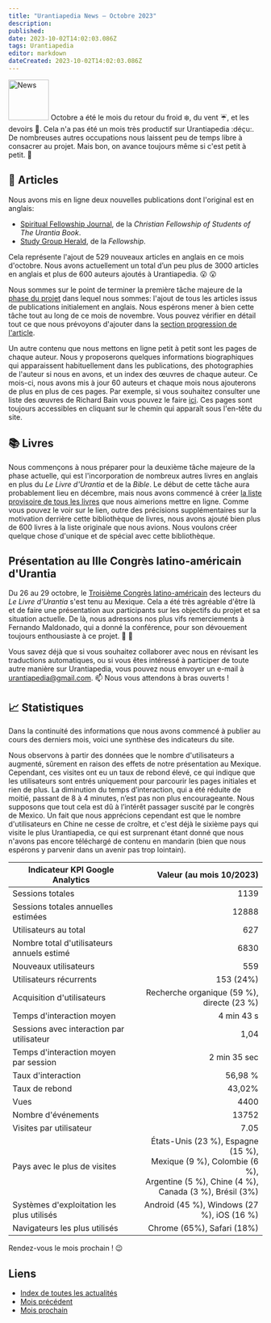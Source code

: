 ```yaml
--- 
title: "Urantiapedia News — Octobre 2023"
description: 
published: 
date: 2023-10-02T14:02:03.086Z 
tags: Urantiapedia
editor: markdown
dateCreated: 2023-10-02T14:02:03.086Z
---
```


<img src="/_assets/svg/icon-news.svg" alt="News" style="width: 80px;"> Octobre a été le mois du retour du froid :snowflake:, du vent :umbrella:, et les devoirs :school_satchel:. Cela n'a pas été un mois très productif sur Urantiapedia :déçu:. De nombreuses autres occupations nous laissent peu de temps libre à consacrer au projet. Mais bon, on avance toujours même si c'est petit à petit. :walking:

## :page_with_curl: Articles

Nous avons mis en ligne deux nouvelles publications dont l'original est en anglais:
- [Spiritual Fellowship Journal](/en/index/articles_spiritual_fellowship_journal), de la _Christian Fellowship of Students of The Urantia Book_. 
- [Study Group Herald](/en/index/articles_study_group_herald), de la _Fellowship_.

Cela représente l'ajout de 529 nouveaux articles en anglais en ce mois d'octobre. Nous avons actuellement un total d’un peu plus de 3000 articles en anglais et plus de 600 auteurs ajoutés à Urantiapedia. :open_mouth: :open_mouth:

Nous sommes sur le point de terminer la première tâche majeure de la [phase du projet](/fr/help/phases#milestone-ii-livres-articles-aides-%C3%A0-l%C3%A9tude-sch%C3%A9mas-et-index) dans lequel nous sommes: l'ajout de tous les articles issus de publications initialement en anglais. Nous espérons mener à bien cette tâche tout au long de ce mois de novembre. Vous pouvez vérifier en détail tout ce que nous prévoyons d'ajouter dans la [section progression de l'article](/fr/help/status#progression-d%C3%A9taill%C3%A9e-des-articles).

Un autre contenu que nous mettons en ligne petit à petit sont les pages de chaque auteur. Nous y proposerons quelques informations biographiques qui apparaissent habituellement dans les publications, des photographies de l'auteur si nous en avons, et un index des œuvres de chaque auteur. Ce mois-ci, nous avons mis à jour 60 auteurs et chaque mois nous ajouterons de plus en plus de ces pages. Par exemple, si vous souhaitez consulter une liste des œuvres de Richard Bain vous pouvez le faire [ici](/en/article/Dick_Bain). Ces pages sont toujours accessibles en cliquant sur le chemin qui apparaît sous l'en-tête du site.

## :books: Livres

Nous commençons à nous préparer pour la deuxième tâche majeure de la phase actuelle, qui est l'incorporation de nombreux autres livres en anglais en plus du _Le Livre d'Urantia_ et de la _Bible_. Le début de cette tâche aura probablement lieu en décembre, mais nous avons commencé à créer [la liste provisoire de tous les livres](/en/book) que nous aimerions mettre en ligne. Comme vous pouvez le voir sur le lien, outre des précisions supplémentaires sur la motivation derrière cette bibliothèque de livres, nous avons ajouté bien plus de 600 livres à la liste originale que nous avions. Nous voulons créer quelque chose d'unique et de spécial avec cette bibliothèque. 

## Présentation au IIIe Congrès latino-américain d'Urantia 

Du 26 au 29 octobre, le [Troisième Congrès latino-américain](https://www.facebook.com/photo/?fbid=850310040218609&set=pb.100057188631296.-2207520000&locale=es_LA) des lecteurs du _Le Livre d'Urantia_ s'est tenu au Mexique. Cela a été très agréable d'être là et de faire une présentation aux participants sur les objectifs du projet et sa situation actuelle. De là, nous adressons nos plus vifs remerciements à Fernando Maldonado, qui a donné la conférence, pour son dévouement toujours enthousiaste à ce projet. :clap: :clap:

Vous savez déjà que si vous souhaitez collaborer avec nous en révisant les traductions automatiques, ou si vous êtes intéressé à participer de toute autre manière sur Urantiapedia, vous pouvez nous envoyer un e-mail à urantiapedia@gmail.com. :mailbox: Nous vous attendons à bras ouverts ! 

## :chart_with_upwards_trend: Statistiques 

Dans la continuité des informations que nous avons commencé à publier au cours des derniers mois, voici une synthèse des indicateurs du site. 

Nous observons à partir des données que le nombre d'utilisateurs a augmenté, sûrement en raison des effets de notre présentation au Mexique. Cependant, ces visites ont eu un taux de rebond élevé, ce qui indique que les utilisateurs sont entrés uniquement pour parcourir les pages initiales et rien de plus. La diminution du temps d’interaction, qui a été réduite de moitié, passant de 8 à 4 minutes, n’est pas non plus encourageante. Nous supposons que tout cela est dû à l’intérêt passager suscité par le congrès de Mexico. Un fait que nous apprécions cependant est que le nombre d'utilisateurs en Chine ne cesse de croître, et c'est déjà le sixième pays qui visite le plus Urantiapedia, ce qui est surprenant étant donné que nous n'avons pas encore téléchargé de contenu en mandarin (bien que nous espérons y parvenir dans un avenir pas trop lointain). 

Indicateur KPI Google Analytics | Valeur (au mois 10/2023)
--- | ---: 
Sessions totales | 1139 
Sessions totales annuelles estimées | 12888 
Utilisateurs au total | 627 
Nombre total d'utilisateurs annuels estimé | 6830 
Nouveaux utilisateurs | 559 
Utilisateurs récurrents | 153 (24%) 
Acquisition d'utilisateurs | Recherche organique (59 %), directe (23 %)
Temps d'interaction moyen | 4 min 43 s
Sessions avec interaction par utilisateur | 1,04
Temps d'interaction moyen par session | 2 min 35 sec 
Taux d'interaction | 56,98 % 
Taux de rebond | 43,02% 
Vues | 4400 
Nombre d'événements | 13752 
Visites par utilisateur | 7.05 
Pays avec le plus de visites | États-Unis (23 %), Espagne (15 %), <br>Mexique (9 %), Colombie (6 %), <br>Argentine (5 %), Chine (4 %), <br>Canada (3 %), Brésil (3%)
Systèmes d'exploitation les plus utilisés | Android (45 %), Windows (27 %), iOS (16 %) 
Navigateurs les plus utilisés | Chrome (65%), Safari (18%) 

Rendez-vous le mois prochain ! :wink: 

## Liens

- [Index de toutes les actualités](/fr/news) 
- [Mois précédent](/fr/news/2023/09)
- [Mois prochain](/fr/news/2023/11)